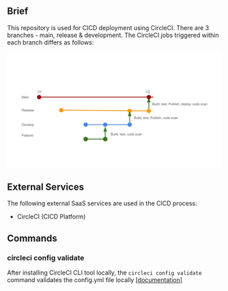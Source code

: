## Brief

This repository is used for CICD deployment using CircleCI. There are 3 branches - main, release & development. The CircleCI jobs triggered within each branch differs as follows:

![Branching Strategy](src/main/resources/static/images/overview.jpeg)

## External Services

The following external SaaS services are used in the CICD process:

- CircleCI (CICD Platform)

## Commands

### circleci config validate

After installing CircleCI CLI tool locally, the `circleci config validate` command validates the config.yml file locally [[documentation]](https://circleci.com/docs/how-to-use-the-circleci-local-cli/#validate-a-circleci-config)
